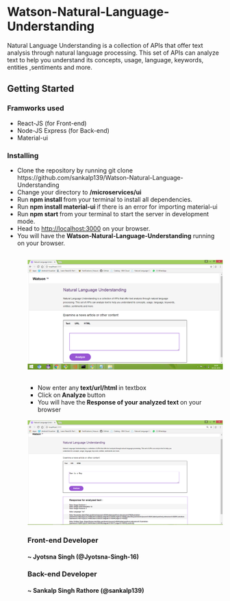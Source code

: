 # Watson-Natural-Language-Understanding
Natural Language Understanding is a collection of APIs that offer text analysis through natural language processing. 
This set of APIs can analyze text to help you understand its concepts, usage, language, keywords, entities ,sentiments and more.

## Getting Started

### Framworks used
<ul>
  <li>React-JS (for Front-end) </li>
  <li>Node-JS Express (for Back-end) </li>
  <li>Material-ui</li>
  </ul>
  
 ### Installing
  <ul>
  <li>Clone the repository by running git clone https://github.com/sankalp139/Watson-Natural-Language-Understanding </li>
  <li>Change your directory to <b> /microservices/ui </b> </li>
  <li>Run <b> npm install </b> from your terminal to install all dependencies.</li>
  <li>Run <b>npm install material-ui </b> if there is an error for importing material-ui  </li>
  <li>Run <b>npm start </b> from your terminal to start the server in development mode.
  <li>Head to <a href=http://localhost:3000/>http://localhost:3000</a> on your browser.</li>
  <li>You will have the <b>Watson-Natural-Language-Understanding</b> running on your browser.</li>
  <ul/>
  <br/>
  <img src="https://github.com/Jyotsna-Singh-16/ReactJS-Watson-Natural-Language-Understanding-Readme/blob/master/mainpage.png" / >
  <br/>
  <br/>
  
<ul type="disk">
  <li>Now enter any<b> text/url/html </b>in textbox</li>
  <li>Click on<b> Analyze </b> button</li>
  <li>You will have the<b> Response of your analyzed text </b>on your browser </li>
</ul>
<br/>
 <img src="https://github.com/Jyotsna-Singh-16/ReactJS-Watson-Natural-Language-Understanding-Readme/blob/master/responsepage.png" / >
 <br/>
  
  ### Front-end Developer
  <h4>~ Jyotsna Singh (@Jyotsna-Singh-16) </h4>
  
  ### Back-end Developer
  <h4>~ Sankalp Singh Rathore (@sankalp139) </h4>


  
  
